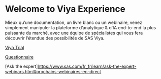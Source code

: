 # Welcome to Viya Experience
Mieux qu’une documentation, un livre blanc ou un webinaire, venez simplement manipuler la plateforme d’analytique &amp; d’IA end-to-end la plus puissante du marché, avec une équipe de spécialistes qui vous fera découvrir l’étendue des possibilités de SAS Viya.

[Viya Trial](https://www.sas.com/fr_fr/trials/software/viya/viya-trial-form.html)

[Questionnaire](https://forms.office.com/Pages/ResponsePage.aspx?id=XE3BsSU2s0WkMJVSNzoML7xb9kiO-RZHjfeO7_4YlBNURExJMFpTWFZOVVhUNkRNVUNDTjlQMlVQTy4u)

[Ask the expert]https://www.sas.com/fr_fr/learn/ask-the-expert-webinars.html#prochains-webinaires-en-direct
